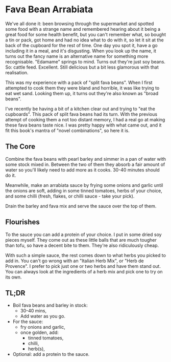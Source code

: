 # Fava Bean Arrabiata

We've all done it: been browsing through the supermarket and spotted some food
with a strange name and remembered hearing about it being a great food for some
health benefit, but you can't remember what, so bought a tin or pack, got home
and had no idea what to do with it, so let it sit at the back of the cupboard
for the rest of time. One day you spot it, have a go including it in a meal,
and it's disgusting. When you look up the name, it turns out the fancy name is
an alternative name for something more recognisable. "Edamame" springs to mind.
Turns out they're just soy beans.  So: cattle feed.  Excellent.  Still
delicious but a bit less glamorous with that realisation.

This was my experience with a pack of "split fava beans".  When I first
attempted to cook them they were bland and horrible, it was like trying to eat
wet sand.  Looking them up, it turns out they're also known as "broad beans".

I've recently be having a bit of a kitchen clear out and trying to "eat the
cupboards".  This pack of split fava beans had its turn.  With the previous
attempt of cooking them a not too distant memory, I had a real go at making
these fava beans taste nice.  I was pretty happy with what came out, and it fit
this book's mantra of "novel combinations", so here it is.

## The Core

Combine the fava beans with pearl barley and simmer in a pan of water with some
stock mixed in. Between the two of them they absorb a fair amount of water so
you'll likely need to add more as it cooks. 30-40 minutes should do it.

Meanwhile, make an arrabiata sauce by frying some onions and garlic until the
onions are soft, adding in some tinned tomatoes, herbs of your choice, and some
chilli (fresh, flakes, or chilli sauce - take your pick).

Drain the barley and fava mix and serve the sauce over the top of them.

## Flourishes

To the sauce you can add a protein of your choice.  I put in some dried soy
pieces myself.  They come out as these little balls that are much tougher than
tofu, so have a decent bite to them.  They're also ridiculously cheap.

With such a simple sauce, the rest comes down to what herbs you picked to add
in.  You can't go wrong with an "Italian Herb Mix", or "Herb de Provence".  I
prefer to pick just one or two herbs and have them stand out.  You can always
look at the ingredients of a herb mix and pick one to try on its own.

## TL;DR

- Boil fava beans and barley in stock:
  + 30-40 mins,
  + Add water as you go.
- For the sauce:
  + fry onions and garlic,
  + once golden, add:
    * tinned tomatoes,
    * chilli,
    * herb(s),
- Optional: add a protein to the sauce.

